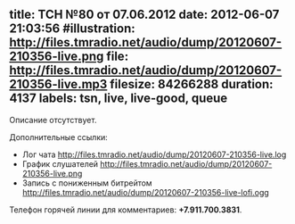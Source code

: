 title: ТСН №80 от 07.06.2012
date: 2012-06-07 21:03:56
#illustration: http://files.tmradio.net/audio/dump/20120607-210356-live.png
file: http://files.tmradio.net/audio/dump/20120607-210356-live.mp3
filesize: 84266288
duration: 4137
labels: tsn, live, live-good, queue
---
Описание отсутствует.

Дополнительные ссылки:

- Лог чата
  http://files.tmradio.net/audio/dump/20120607-210356-live.log
- График слушателей
  http://files.tmradio.net/audio/dump/20120607-210356-live.png
- Запись с пониженным битрейтом
  http://files.tmradio.net/audio/dump/20120607-210356-live-lofi.ogg

Телефон горячей линии для комментариев: **+7.911.700.3831**.
